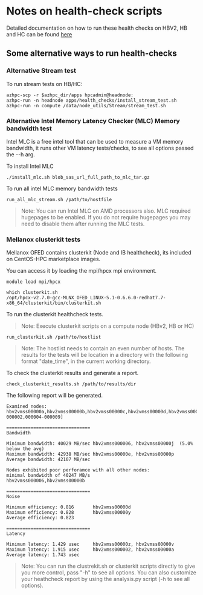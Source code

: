 # Notes on health-check scripts

Detailed documentation on how to run these health checks on HBV2, HB and HC can be found [here](https://techcommunity.microsoft.com/t5/AzureCAT/Health-checks-for-HPC-workloads-on-Microsoft-Azure/ba-p/837843)

## Some alternative ways to run health-checks

### Alternative Stream test
To run stream tests on HB/HC:
```
azhpc-scp -r $azhpc_dir/apps hpcadmin@headnode:
azhpc-run -n headnode apps/health_checks/install_stream_test.sh
azhpc-run -n compute /data/node_utils/Stream/stream_test.sh
```

### Alternative Intel Memory Latency Checker (MLC) Memory bandwidth test
Intel MLC is a free intel tool that can be used to measure a VM memory bandwidth, it runs other VM latency tests/checks,
to see all options passed the --h arg.

To install Intel MLC
```
./install_mlc.sh blob_sas_url_full_path_to_mlc_tar.gz
```

To run all intel MLC memory bandwidth tests
```
run_all_mlc_stream.sh /path/to/hostfile
```
>Note: You can run Intel MLC on AMD processors also. MLC required hugepages to be enabled. If you do not require
hugepages you may need to disable them after running the MLC tests.

### Mellanox clusterkit tests
Mellanox OFED contains clusterkit (Node and IB healthcheck), its included on CentOS-HPC marketplace images.

You can access it by loading the mpi/hpcx mpi environment.

```
module load mpi/hpcx

which clusterkit.sh
/opt/hpcx-v2.7.0-gcc-MLNX_OFED_LINUX-5.1-0.6.6.0-redhat7.7-x86_64/clusterkit/bin/clusterkit.sh
```

To run the clusterkit healthcheck tests.
>Note: Execute clusterkit scripts on a compute node (HBv2, HB or HC)
```
run_clusterkit.sh /path/to/hostlist
```
>Note: The hostlist needs to contain an even number of hosts.
The results for the tests will be location in a directory with the following format "date_time", in the current working directory.

To check the clusterkit results and generate a report.

```
check_clusterkit_results.sh /path/to/results/dir
```
The following report will be generated.

```
Examined nodes: hbv2vmss00000a,hbv2vmss00000b,hbv2vmss00000c,hbv2vmss00000d,hbv2vmss00000e,hbv2vmss00000f,hbv2vmss00000h,hbv2vmss00000j,hbv2vmss00000m,hbv2vmss00000n,hbv2vmss00000o,hbv2vmss00000p,hbv2vmss00000r,hbv2vmss00000s,hbv2vmss00000t,hbv2vmss00000u,hbv2vmss00000v,hbv2vmss00000w,hbv2vmss00000x,hbv2vmss00000y,hbv2vmss00000z,hbv2vmss[000000-000002,000004-000009]

===============================
Bandwidth

Minimum bandwidth: 40029 MB/sec hbv2vmss000006, hbv2vmss00000j  (5.0% below the avg)
Maximum bandwidth: 42938 MB/sec hbv2vmss00000e, hbv2vmss00000p
Average bandwidth: 42107 MB/sec

Nodes exhibited poor perforamce with all other nodes:
minimal bandwidth of 40247 MB/s
hbv2vmss000006,hbv2vmss00000b

===============================
Noise

Minimum efficiency: 0.816       hbv2vmss00000d
Maximum efficiency: 0.828       hbv2vmss00000y
Average efficiency: 0.823

===============================
Latency

Minimum latency: 1.429 usec     hbv2vmss00000z, hbv2vmss00000v
Maximum latency: 1.915 usec     hbv2vmss000002, hbv2vmss00000a
Average latency: 1.743 usec
```
>Note: You can run the clustrekit.sh or clusterkit scripts directly to give you more control, pass "-h" to see all options. You can also customize your heathcheck report by using the analysis.py script (-h to see all options).
